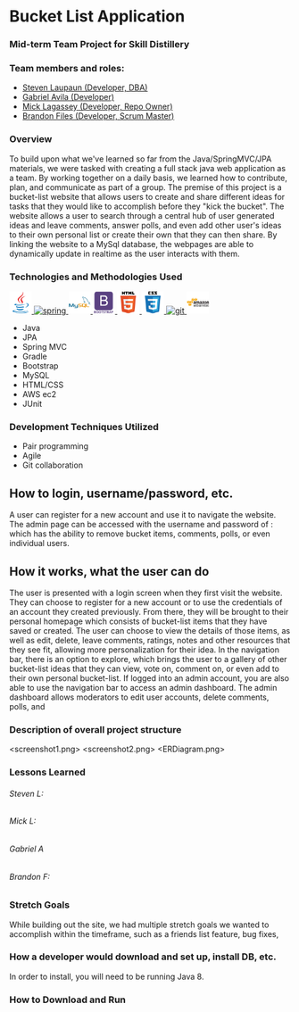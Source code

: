 # Bucket List Application

### Mid-term Team Project for Skill Distillery

### Team members and roles:

-   <a href="https://www.linkedin.com/in/stevenlaupan/"> Steven Laupaun (Developer, DBA) </a>
-   <a href="https://www.linkedin.com/in/gabriel-avila-2a4a7113a/"> Gabriel Avila (Developer)  </a>
-   <a href="https://www.linkedin.com/in/michael-lagassey/"> Mick Lagassey (Developer, Repo Owner) </a>
-   <a href="https://www.linkedin.com/in/bfiles/"> Brandon Files (Developer, Scrum Master) </a>

### Overview

To build upon what we've learned so far from the Java/SpringMVC/JPA materials, we were tasked with creating a full stack java web application as a team.
By working together on a daily basis, we learned how to contribute, plan, and communicate as part of a group.
The premise of this project is a bucket-list website that allows users to create and share different ideas for tasks that they would like to accomplish before they "kick the bucket". The website allows a user to search through a central hub of user generated ideas and leave comments, answer polls, and even add other user's ideas to their own personal list or create their own that they can then share. By linking the website to a MySql database, the webpages are able to dynamically update in realtime as the user interacts with them.

### Technologies and Methodologies Used
<a href="https://www.java.com" target="_blank"> <img src="https://raw.githubusercontent.com/devicons/devicon/master/icons/java/java-original.svg" alt="java" width="40" height="40"/> </a>
<a href="https://spring.io/" target="_blank"> <img src="https://www.vectorlogo.zone/logos/springio/springio-icon.svg" alt="spring" width="40" height="40"/> </a>
<a href="https://www.mysql.com/" target="_blank"> <img src="https://raw.githubusercontent.com/devicons/devicon/master/icons/mysql/mysql-original-wordmark.svg" alt="mysql" width="40" height="40"/> </a>
<a href="https://getbootstrap.com" target="_blank"> <img src="https://raw.githubusercontent.com/devicons/devicon/master/icons/bootstrap/bootstrap-plain-wordmark.svg" alt="bootstrap" width="40" height="40"/> </a>
<a href="https://www.w3.org/html/" target="_blank"> <img src="https://raw.githubusercontent.com/devicons/devicon/master/icons/html5/html5-original-wordmark.svg" alt="html5" width="40" height="40"/> </a>
<a href="https://www.w3schools.com/css/" target="_blank"> <img src="https://raw.githubusercontent.com/devicons/devicon/master/icons/css3/css3-original-wordmark.svg" alt="css3" width="40" height="40"/> </a>
<a href="https://git-scm.com/" target="_blank"> <img src="https://www.vectorlogo.zone/logos/git-scm/git-scm-icon.svg" alt="git" width="40" height="40"/> </a>
<a href="https://aws.amazon.com" target="_blank"> <img src="https://raw.githubusercontent.com/devicons/devicon/master/icons/amazonwebservices/amazonwebservices-original-wordmark.svg" alt="aws" width="40" height="40"/> </a>

-   Java
-   JPA
-   Spring MVC
-   Gradle
-   Bootstrap
-   MySQL
-   HTML/CSS
-   AWS ec2
-   JUnit

### Development Techniques Utilized

-   Pair programming
-   Agile
-   Git collaboration

<Link to deployed application>

## How to login, username/password, etc.

A user can register for a new account and use it to navigate the website. The admin page can be accessed with the username and password of : which has the ability to remove bucket items, comments, polls, or even individual users.

## How it works, what the user can do

The user is presented with a login screen when they first visit the website.
They can choose to register for a new account or to use the credentials of an account they created previously.
From there, they will be brought to their personal homepage which consists of bucket-list items that they have saved or created.
The user can choose to view the details of those items, as well as edit, delete, leave comments, ratings, notes and other resources that they see fit, allowing more personalization for their idea.
In the navigation bar, there is an option to explore, which brings the user to a gallery of other bucket-list ideas that they can view, vote on, comment on, or even add to their own personal bucket-list.
If logged into an admin account, you are also able to use the navigation bar to access an admin dashboard. The admin dashboard allows moderators to edit user accounts, delete comments, polls, and

### Description of overall project structure

<screenshot1.png> <screenshot2.png>
<ERDiagram.png>

### Lessons Learned

###### Steven L:

###### Mick L:

###### Gabriel A

###### Brandon F:

### Stretch Goals

While building out the site, we had multiple stretch goals we wanted to accomplish within the timeframe, such as a friends list feature, bug fixes,

### How a developer would download and set up, install DB, etc.

In order to install, you will need to be running Java 8.

### How to Download and Run
